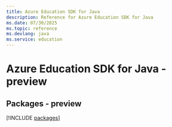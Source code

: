 ```yaml
---
title: Azure Education SDK for Java
description: Reference for Azure Education SDK for Java
ms.date: 07/30/2025
ms.topic: reference
ms.devlang: java
ms.service: education
---
```

# Azure Education SDK for Java - preview
## Packages - preview
[!INCLUDE [packages](education-index.md)]